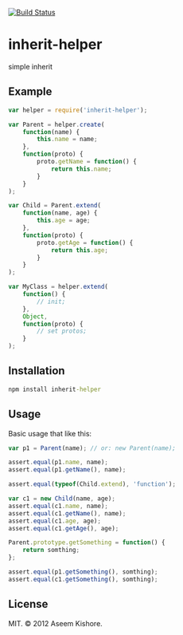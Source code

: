 [![Build Status](https://travis-ci.org/zhangaz1/inherit-helper.svg?branch=master)](https://travis-ci.org/zhangaz1/inherit-helper)

# inherit-helper

simple inherit

## Example

```js
var helper = require('inherit-helper');

var Parent = helper.create(
    function(name) {
        this.name = name;
    },
    function(proto) {
        proto.getName = function() {
            return this.name;
        }
    }
);

var Child = Parent.extend(
    function(name, age) {
        this.age = age;
    },
    function(proto) {
        proto.getAge = function() {
            return this.age;
        }
    }
);

var MyClass = helper.extend(
    function() {
        // init;
    },
    Object,
    function(proto) {
        // set protos;
    }
);
```

## Installation

```cmd
npm install inherit-helper
```

## Usage

Basic usage that like this:

```js
var p1 = Parent(name); // or: new Parent(name);

assert.equal(p1.name, name);
assert.equal(p1.getName(), name);

assert.equal(typeof(Child.extend), 'function');

var c1 = new Child(name, age);
assert.equal(c1.name, name);
assert.equal(c1.getName(), name);
assert.equal(c1.age, age);
assert.equal(c1.getAge(), age);

Parent.prototype.getSomething = function() {
    return somthing;
};

assert.equal(p1.getSomething(), somthing);
assert.equal(c1.getSomething(), somthing);

```

## License

MIT. &copy; 2012 Aseem Kishore.
